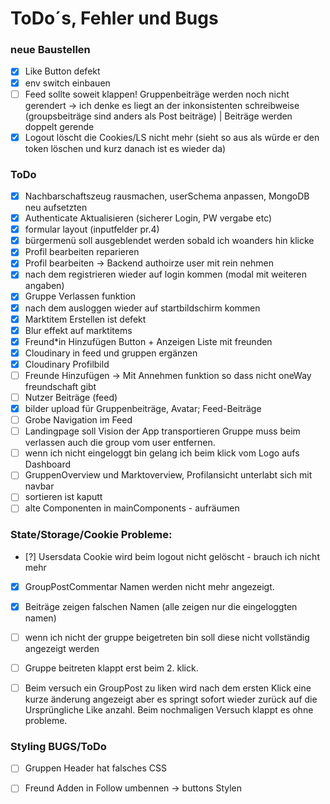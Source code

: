 


# ToDo´s, Fehler und Bugs

### neue Baustellen
- [x] Like Button defekt
- [x] env switch einbauen
- [ ] Feed sollte soweit klappen! Gruppenbeiträge werden noch nicht gerendert -> ich denke es liegt an der inkonsistenten schreibweise (groupsbeiträge sind anders als Post beiträge) | Beiträge werden doppelt gerende
- [x] Logout löscht die Cookies/LS nicht mehr (sieht so aus als würde er den token löschen und kurz danach ist es wieder da)

### ToDo
- [x] Nachbarschaftszeug rausmachen, userSchema anpassen, MongoDB neu aufsetzten
- [x] Authenticate Aktualisieren (sicherer Login, PW vergabe etc)
- [x] formular layout (inputfelder pr.4)
- [x] bürgermenü soll ausgeblendet werden sobald ich woanders hin klicke
- [x] Profil bearbeiten reparieren
- [x] Profil bearbeiten -> Backend authoirze user mit rein nehmen
- [x] nach dem registrieren wieder auf login kommen (modal mit weiteren angaben)
- [x] Gruppe Verlassen funktion
- [x] nach dem ausloggen wieder auf startbildschirm kommen
- [x] Marktitem Erstellen ist defekt
- [x] Blur effekt auf marktitems
- [x] Freund*in Hinzufügen Button + Anzeigen Liste mit freunden
- [x] Cloudinary in feed und gruppen ergänzen
- [x] Cloudinary Profilbild 
- [ ] Freunde Hinzufügen -> Mit Annehmen funktion so dass nicht oneWay freundschaft gibt
- [ ] Nutzer Beiträge (feed)
- [x] bilder upload für Gruppenbeiträge, Avatar; Feed-Beiträge
- [ ] Grobe Navigation im Feed
- [ ] Landingpage soll Vision der App transportieren
Gruppe muss beim verlassen auch die group vom user entfernen.
- [ ] wenn ich nicht eingeloggt bin gelang ich beim klick vom Logo aufs Dashboard
- [ ] GruppenOverview und Marktoverview, Profilansicht unterlabt sich mit navbar
- [ ] sortieren ist kaputt
- [ ] alte Componenten in mainComponents - aufräumen

### State/Storage/Cookie Probleme:
- [?] Usersdata Cookie wird beim logout nicht gelöscht - brauch ich nicht mehr
- [x] GroupPostCommentar Namen werden nicht mehr angezeigt.
- [x] Beiträge zeigen falschen Namen (alle zeigen nur die eingeloggten namen)
- [ ] wenn ich nicht der gruppe beigetreten bin soll diese nicht vollständig angezeigt werden
- [ ] Gruppe beitreten klappt erst beim 2. klick.
- [ ] Beim versuch ein GroupPost zu liken wird nach dem ersten Klick eine kurze änderung angezeigt aber es springt sofort wieder zurück auf die Ursprüngliche Like anzahl.
Beim nochmaligen Versuch klappt es ohne probleme.


### Styling BUGS/ToDo
- [ ] Gruppen Header hat falsches CSS
- [ ] Freund Adden in Follow umbennen -> buttons Stylen

